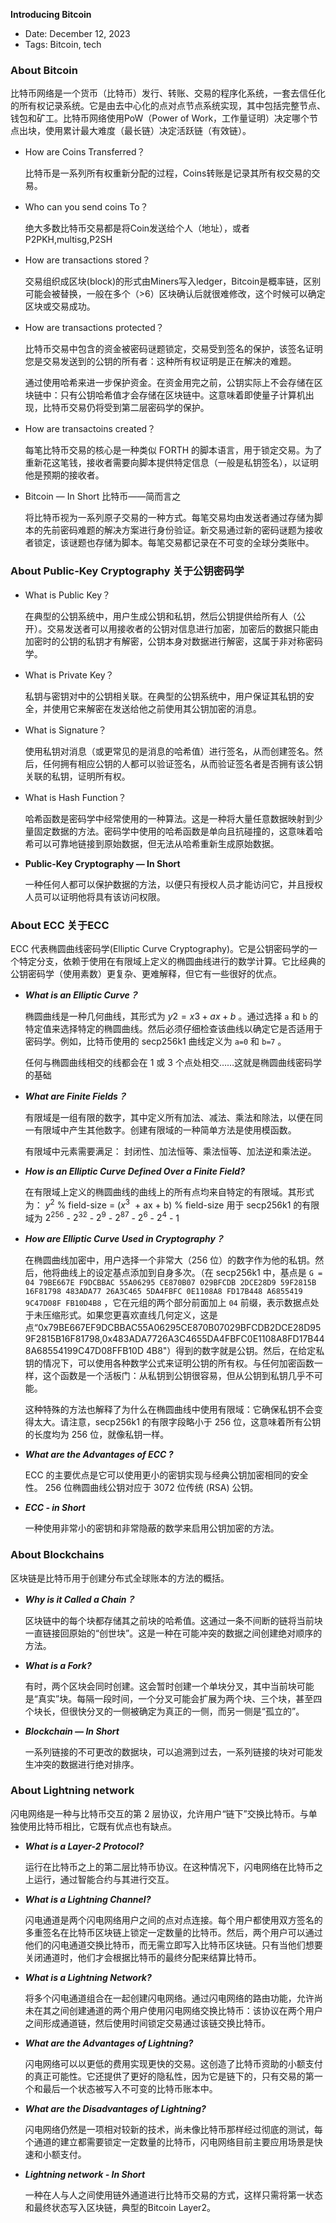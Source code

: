 


**Introducing Bitcoin**

- Date: December 12, 2023
- Tags: Bitcoin, tech


### About Bitcoin

比特币网络是一个货币（比特币）发行、转账、交易的程序化系统，一套去信任化的所有权记录系统。它是由去中心化的点对点节点系统实现，其中包括完整节点、钱包和矿工。比特币网络使用PoW（Power of Work，工作量证明）决定哪个节点出块，使用累计最大难度（最长链）决定活跃链（有效链）。

- How are Coins Transferred？
    
    比特币是一系列所有权重新分配的过程，Coins转账是记录其所有权交易的交易。
    
- Who can you send coins To？
    
    绝大多数比特币交易都是将Coin发送给个人（地址），或者P2PKH,multisg,P2SH
    
- How are transactions stored？
    
    交易组织成区块(block)的形式由Miners写入ledger，Bitcoin是概率链，区别可能会被替换，一般在多个（>6）区块确认后就很难修改，这个时候可以确定区块或交易成功。
    
- How are transactions protected？
    
    比特币交易中包含的资金被密码谜题锁定，交易受到签名的保护，该签名证明您是交易发送到的公钥的所有者：这种所有权证明是正在解决的难题。
    
    通过使用哈希来进一步保护资金。在资金用完之前，公钥实际上不会存储在区块链中：只有公钥哈希值才会存储在区块链中。这意味着即使量子计算机出现，比特币交易仍将受到第二层密码学的保护。
    
- How are transactoins created？
    
    每笔比特币交易的核心是一种类似 FORTH 的脚本语言，用于锁定交易。为了重新花这笔钱，接收者需要向脚本提供特定信息（一般是私钥签名），以证明他是预期的接收者。
    
- Bitcoin — In Short 比特币——简而言之
    
    将比特币视为一系列原子交易的一种方式。每笔交易均由发送者通过存储为脚本的先前密码难题的解决方案进行身份验证。新交易通过新的密码谜题为接收者锁定，该谜题也存储为脚本。每笔交易都记录在不可变的全球分类账中。
    

### About Public-Key Cryptography 关于公钥密码学

- What is Public Key？
    
    在典型的公钥系统中，用户生成公钥和私钥，然后公钥提供给所有人（公开）。交易发送者可以用接收者的公钥对信息进行加密，加密后的数据只能由加密时的公钥的私钥才有解密，公钥本身对数据进行解密，这属于非对称密码学。
    
- What is Private Key？
    
    私钥与密钥对中的公钥相关联。在典型的公钥系统中，用户保证其私钥的安全，并使用它来解密在发送给他之前使用其公钥加密的消息。
    
- What is Signature？
    
    使用私钥对消息（或更常见的是消息的哈希值）进行签名，从而创建签名。然后，任何拥有相应公钥的人都可以验证签名，从而验证签名者是否拥有该公钥关联的私钥，证明所有权。
    
- What is Hash Function？
    
    哈希函数是密码学中经常使用的一种算法。这是一种将大量任意数据映射到少量固定数据的方法。密码学中使用的哈希函数是单向且抗碰撞的，这意味着哈希可以可靠地链接到原始数据，但无法从哈希重新生成原始数据。
    
- **Public-Key Cryptography — In Short**
    
    一种任何人都可以保护数据的方法，以便只有授权人员才能访问它，并且授权人员可以证明他将具有该访问权限。
    

### **About ECC 关于ECC**

ECC 代表椭圆曲线密码学(Elliptic Curve Cryptography)。它是公钥密码学的一个特定分支，依赖于使用在有限域上定义的椭圆曲线进行的数学计算。它比经典的公钥密码学（使用素数）更复杂、更难解释，但它有一些很好的优点。

- ***What is an Elliptic Curve？***
    
    椭圆曲线是一种几何曲线，其形式为 $y 2 = x 3  + ax + b$ 。通过选择 `a` 和 `b` 的特定值来选择特定的椭圆曲线。然后必须仔细检查该曲线以确定它是否适用于密码学。例如，比特币使用的 secp256k1 曲线定义为 `a=0` 和 `b=7` 。
    
    任何与椭圆曲线相交的线都会在 1 或 3 个点处相交……这就是椭圆曲线密码学的基础
    
- ***What are Finite Fields？***
    
    有限域是一组有限的数字，其中定义所有加法、减法、乘法和除法，以便在同一有限域中产生其他数字。创建有限域的一种简单方法是使用模函数。
    
    有限域中元素需要满足：
    封闭性、加法恒等、乘法恒等、加法逆和乘法逆。
    
- ***How is an Elliptic Curve Defined Over a Finite Field?***
    
    在有限域上定义的椭圆曲线的曲线上的所有点均来自特定的有限域。其形式为： $y^2$ % field-size = ($x^3$  + ax + b) % field-size 用于 secp256k1 的有限域为 $2^{256}$ - $2^{32}$ - $2^9$ - $2^{87}$ - $2^6$ - $2^4$ - 1
    
- ***How are Elliptic Curve Used in Cryptography？***
    
    在椭圆曲线加密中，用户选择一个非常大（256 位）的数字作为他的私钥。然后，他将曲线上的设定基点添加到自身多次。（在 secp256k1 中，基点是 `G = 04 79BE667E F9DCBBAC 55A06295 CE870B07 029BFCDB 2DCE28D9 59F2815B 16F81798 483ADA77 26A3C465 5DA4FBFC 0E1108A8 FD17B448 A6855419 9C47D08F FB10D4B8` ，它在元组的两个部分前面加上 `04` 前缀，表示数据点处于未压缩形式。如果您更喜欢直线几何定义，这是点“0x79BE667EF9DCBBAC55A06295CE870B07029BFCDB2DCE28D959F2815B16F81798,0x483ADA7726A3C4655DA4FBFC0E1108A8FD17B448A68554199C47D08FFB10D 4B8"）得到的数字就是公钥。然后，在给定私钥的情况下，可以使用各种数学公式来证明公钥的所有权。与任何加密函数一样，这个函数是一个活板门：从私钥到公钥很容易，但从公钥到私钥几乎不可能。
    
    这种特殊的方法也解释了为什么在椭圆曲线中使用有限域：它确保私钥不会变得太大。请注意，secp256k1 的有限字段略小于 256 位，这意味着所有公钥的长度均为 256 位，就像私钥一样。
    
- ***What are the Advantages of ECC ?***
    
    ECC 的主要优点是它可以使用更小的密钥实现与经典公钥加密相同的安全性。 256 位椭圆曲线公钥对应于 3072 位传统 (RSA) 公钥。
    
- ***ECC - in Short***
    
    一种使用非常小的密钥和非常隐蔽的数学来启用公钥加密的方法。
    

### **About Blockchains**

区块链是比特币用于创建分布式全球账本的方法的概括。

- ***Why is it Called a Chain？***
    
    区块链中的每个块都存储其之前块的哈希值。这通过一条不间断的链将当前块一直链接回原始的“创世块”。这是一种在可能冲突的数据之间创建绝对顺序的方法。
    
- ***What is a Fork?***
    
    有时，两个区块会同时创建。这会暂时创建一个单块分叉，其中当前块可能是“真实”块。每隔一段时间，一个分叉可能会扩展为两个块、三个块，甚至四个块长，但很快分叉的一侧被确定为真正的一侧，而另一侧是“孤立的”。
    
- ***Blockchain — In Short***
    
    一系列链接的不可更改的数据块，可以追溯到过去，一系列链接的块对可能发生冲突的数据进行绝对排序。
    

### About Lightning network

闪电网络是一种与比特币交互的第 2 层协议，允许用户“链下”交换比特币。与单独使用比特币相比，它既有优点也有缺点。

- ***What is a Layer-2 Protocol?***
    
    运行在比特币之上的第二层比特币协议。在这种情况下，闪电网络在比特币之上运行，通过智能合约与其进行交互。
    
- ***What is a Lightning Channel?***
    
    闪电通道是两个闪电网络用户之间的点对点连接。每个用户都使用双方签名的多重签名在比特币区块链上锁定一定数量的比特币。然后，两个用户可以通过他们的闪电通道交换比特币，而无需立即写入比特币区块链。只有当他们想要关闭通道时，他们才会根据比特币的最终分配来结算比特币。
    
- ***What is a Lightning Network?***
    
    将多个闪电通道组合在一起创建闪电网络。通过闪电网络的路由功能，允许尚未在其之间创建通道的两个用户使用闪电网络交换比特币：该协议在两个用户之间形成通道链，然后使用时间锁定交易通过该链交换比特币。
    
- ***What are the Advantages of Lightning?***
    
    闪电网络可以以更低的费用实现更快的交易。这创造了比特币资助的小额支付的真正可能性。它还提供了更好的隐私性，因为它是链下的，只有交易的第一个和最后一个状态被写入不可变的比特币账本中。
    
- ***What are the Disadvantages of Lightning?***
    
    闪电网络仍然是一项相对较新的技术，尚未像比特币那样经过彻底的测试，每个通道的建立都需要锁定一定数量的比特币，闪电网络目前主要应用场景是快速和小额支付。
    
- ***Lightning network - In Short***
    
    一种在人与人之间使用链外通道进行比特币交易的方式，这样只需将第一状态和最终状态写入区块链，典型的Bitcoin Layer2。